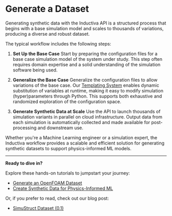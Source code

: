 # Generate a Dataset
Generating synthetic data with the Inductiva API is a structured process that begins with a base simulation model and scales to thousands of variations, producing a diverse and robust dataset.

The typical workflow includes the following steps:

1. **Set Up the Base Case**
Start by preparing the configuration files for a base case simulation model of the system under study. This step often requires domain expertise and a solid understanding of the simulation software being used.

2. **Generalize the Base Case**
Generalize the configuration files to allow variations of the base case. 
Our [Templating System](https://inductiva.ai/guides/scale-up/parallel-simulations/templating) enables dynamic substitution 
of variables at runtime, making it easy to modify simulation (hyper)parameters through Python. This supports 
both exhaustive and randomized exploration of the configuration space.

3. **Generate Synthetic Data at Scale**
Use the API to launch thousands of simulation variants in parallel on cloud infrastructure. Output data from each simulation is automatically collected and made available for post-processing and downstream use.

Whether you're a Machine Learning engineer or a simulation expert, the Inductiva workflow provides a scalable and efficient solution for generating synthetic datasets to support physics-informed ML models.

---

**Ready to dive in?** 

Explore these hands-on tutorials to jumpstart your journey:
- [Generate an OpenFOAM Dataset](https://inductiva.ai/guides/openfoam/generate-wind-tunnel-dataset/index)  
- [Create Synthetic Data for Physics-Informed ML](https://inductiva.ai/guides/splishsplash/synthetic-data-for-piml/index)

Or, if you prefer to read, check out our blog post:
- [SimuStruct Dataset (0.1)](https://inductiva.ai/blog/article/simustruct-dataset)
